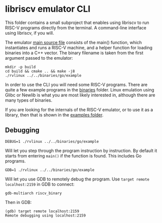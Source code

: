 libriscv emulator CLI
============================================

This folder contains a small subproject that enables using libriscv to run RISC-V programs directly from the terminal. A command-line interface using libriscv, if you will.

The emulator [main source file](src/main.cpp) consists of the main() function, which instantiates and runs a RISC-V machine, and a helper function for loading binaries into a C++ vector. The binary filename is taken from the first argument passed to the emulator:

```
mkdir -p build
cd build && cmake .. && make -j8
./rvlinux ../../binaries/go/example
```

In order to use the CLI you will need some RISC-V programs. There are quite a few example programs in the [binaries](/binaries) folder. Linux emulation using Glibc or Newlib is what you are most likely interested in, although there are many types of binaries.

If you are looking for the internals of the RISC-V emulator, or to use it as a library, then that is shown in the [examples folder](/examples).

## Debugging

```
DEBUG=1 ./rvlinux ../../binaries/go/example
```

Will let you step through the program instruction by instruction. By default it starts from entering `main()` if the function is found. This includes Go programs.

```
GDB=1 ./rvlinux ../../binaries/go/example
```

Will let you use GDB to remotely debug the program. Use `target remote localhost:2159` in GDB to connect:

```
gdb-multiarch riscv_binary
```
Then in GDB:
```
(gdb) target remote localhost:2159
Remote debugging using localhost:2159
```
